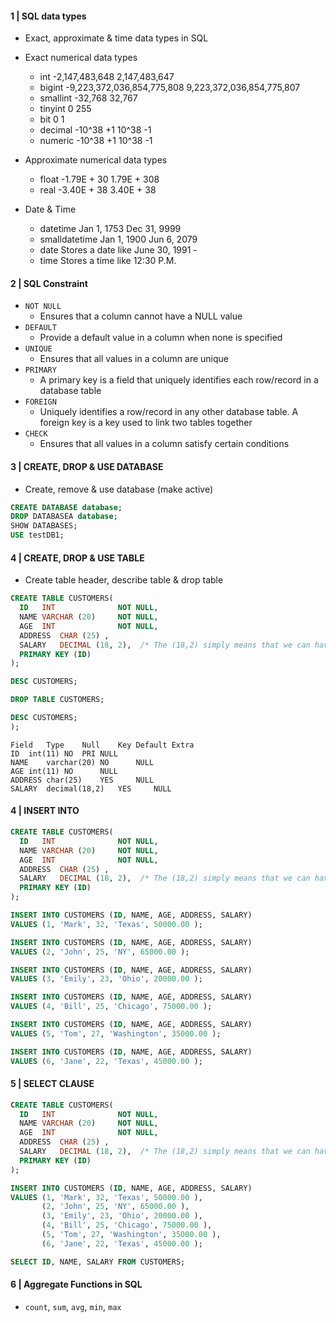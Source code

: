 #### 1 | SQL data types

- Exact, approximate & time data types in SQL

- Exact numerical data types
    - int	-2,147,483,648	2,147,483,647
    - bigint	-9,223,372,036,854,775,808	9,223,372,036,854,775,807
    - smallint	-32,768	32,767
    - tinyint	0	255
    - bit	0	1
    - decimal	-10^38 +1	10^38 -1
    - numeric	-10^38 +1	10^38 -1

- Approximate numerical data types
    - float	-1.79E + 30	1.79E + 308
    - real	-3.40E + 38	3.40E + 38

- Date & Time
    - datetime	Jan 1, 1753	Dec 31, 9999
    - smalldatetime	Jan 1, 1900	Jun 6, 2079
    - date	Stores a date like June 30, 1991	-
    - time	Stores a time like 12:30 P.M.	

#### 2 | SQL Constraint 

- <code>NOT NULL</code>
    - Ensures that a column cannot have a NULL value
- <code>DEFAULT</code>
    - Provide a default value in a column when none is specified
- <code>UNIQUE</code> 
    - Ensures that all values in a column are unique 
- <code>PRIMARY</code>
    - A primary key is a field that uniquely identifies each row/record in a database table
- <code>FOREIGN</code>
    - Uniquely identifies a row/record in any other database table. A foreign key is a key used to link two tables together
- <code>CHECK</code>
    - Ensures that all values in a column satisfy certain conditions   

#### 3 | CREATE, DROP & USE DATABASE

- Create, remove & use database (make active)

```sql
CREATE DATABASE database;
DROP DATABASEA database;
SHOW DATABASES;
USE testDB1; 
```

#### 4 | CREATE, DROP & USE TABLE

- Create table header, describe table & drop table

```sql
CREATE TABLE CUSTOMERS(
  ID   INT              NOT NULL,
  NAME VARCHAR (20)     NOT NULL,
  AGE  INT              NOT NULL,
  ADDRESS  CHAR (25) ,
  SALARY   DECIMAL (18, 2),  /* The (18,2) simply means that we can have 18 digits with 2 of them after decimal point*/
  PRIMARY KEY (ID)
);

DESC CUSTOMERS;

DROP TABLE CUSTOMERS;

DESC CUSTOMERS;
);
```

```
Field	Type	Null	Key	Default	Extra
ID	int(11)	NO	PRI	NULL	
NAME	varchar(20)	NO		NULL	
AGE	int(11)	NO		NULL	
ADDRESS	char(25)	YES		NULL	
SALARY	decimal(18,2)	YES		NULL	
```

#### 4 | INSERT INTO 

```sql
CREATE TABLE CUSTOMERS(
  ID   INT              NOT NULL,
  NAME VARCHAR (20)     NOT NULL,
  AGE  INT              NOT NULL,
  ADDRESS  CHAR (25) ,
  SALARY   DECIMAL (18, 2),  /* The (18,2) simply means that we can have 18 digits with 2 of them after decimal point*/
  PRIMARY KEY (ID)
);

INSERT INTO CUSTOMERS (ID, NAME, AGE, ADDRESS, SALARY)
VALUES (1, 'Mark', 32, 'Texas', 50000.00 );

INSERT INTO CUSTOMERS (ID, NAME, AGE, ADDRESS, SALARY)
VALUES (2, 'John', 25, 'NY', 65000.00 );

INSERT INTO CUSTOMERS (ID, NAME, AGE, ADDRESS, SALARY)
VALUES (3, 'Emily', 23, 'Ohio', 20000.00 );

INSERT INTO CUSTOMERS (ID, NAME, AGE, ADDRESS, SALARY)
VALUES (4, 'Bill', 25, 'Chicago', 75000.00 );

INSERT INTO CUSTOMERS (ID, NAME, AGE, ADDRESS, SALARY)
VALUES (5, 'Tom', 27, 'Washington', 35000.00 );

INSERT INTO CUSTOMERS (ID, NAME, AGE, ADDRESS, SALARY)
VALUES (6, 'Jane', 22, 'Texas', 45000.00 );
```

#### 5 | SELECT CLAUSE

```sql
CREATE TABLE CUSTOMERS(
  ID   INT              NOT NULL,
  NAME VARCHAR (20)     NOT NULL,
  AGE  INT              NOT NULL,
  ADDRESS  CHAR (25) ,
  SALARY   DECIMAL (18, 2),  /* The (18,2) simply means that we can have 18 digits with 2 of them after decimal point*/
  PRIMARY KEY (ID)
);

INSERT INTO CUSTOMERS (ID, NAME, AGE, ADDRESS, SALARY)
VALUES (1, 'Mark', 32, 'Texas', 50000.00 ),
       (2, 'John', 25, 'NY', 65000.00 ),
       (3, 'Emily', 23, 'Ohio', 20000.00 ),
       (4, 'Bill', 25, 'Chicago', 75000.00 ),
       (5, 'Tom', 27, 'Washington', 35000.00 ),
       (6, 'Jane', 22, 'Texas', 45000.00 );

SELECT ID, NAME, SALARY FROM CUSTOMERS;
```

#### 6 | Aggregate Functions in SQL

- <code>count</code>, <code>sum</code>, <code>avg</code>, <code>min</code>, <code>max</code>
